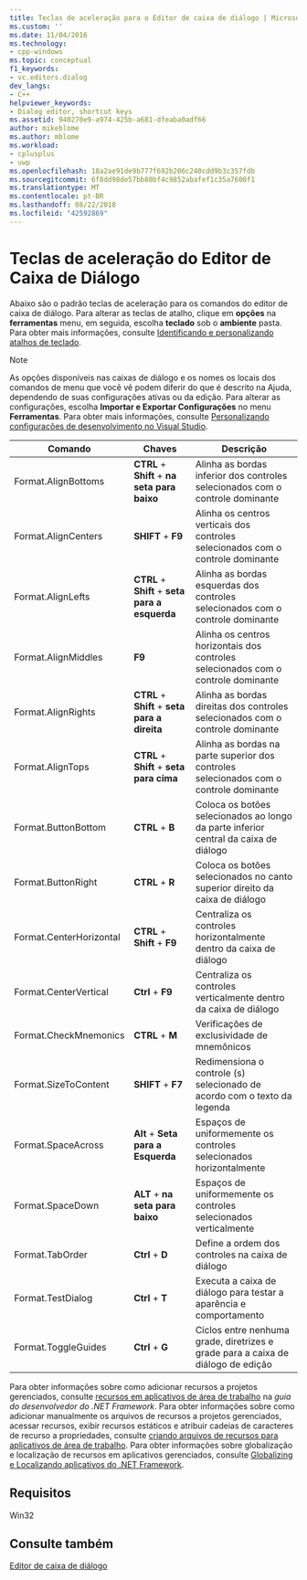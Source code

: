 ```yaml
---
title: Teclas de aceleração para o Editor de caixa de diálogo | Microsoft Docs
ms.custom: ''
ms.date: 11/04/2016
ms.technology:
- cpp-windows
ms.topic: conceptual
f1_keywords:
- vc.editors.dialog
dev_langs:
- C++
helpviewer_keywords:
- Dialog editor, shortcut keys
ms.assetid: 940270e9-a974-425b-a681-dfeaba0adf66
author: mikeblome
ms.author: mblome
ms.workload:
- cplusplus
- uwp
ms.openlocfilehash: 18a2ae91de9b777f692b206c240cdd9b3c357fdb
ms.sourcegitcommit: 6f8dd98de57bb80bf4c9852abafef1c35a7600f1
ms.translationtype: MT
ms.contentlocale: pt-BR
ms.lasthandoff: 08/22/2018
ms.locfileid: "42592869"
---
```

# <a name="accelerator-keys-for-the-dialog-editor"></a>Teclas de aceleração do Editor de Caixa de Diálogo

Abaixo são o padrão teclas de aceleração para os comandos do editor de caixa de diálogo. Para alterar as teclas de atalho, clique em **opções** na **ferramentas** menu, em seguida, escolha **teclado** sob o **ambiente** pasta. Para obter mais informações, consulte [Identificando e personalizando atalhos de teclado](/visualstudio/ide/identifying-and-customizing-keyboard-shortcuts-in-visual-studio).

> [!NOTE]
> As opções disponíveis nas caixas de diálogo e os nomes os locais dos comandos de menu que você vê podem diferir do que é descrito na Ajuda, dependendo de suas configurações ativas ou da edição. Para alterar as configurações, escolha **Importar e Exportar Configurações** no menu **Ferramentas**. Para obter mais informações, consulte [Personalizando configurações de desenvolvimento no Visual Studio](http://msdn.microsoft.com/22c4debb-4e31-47a8-8f19-16f328d7dcd3).

|Comando|Chaves|Descrição|
|-------------|----------|-----------------|
|Format.AlignBottoms|**CTRL** + **Shift** + **na seta para baixo**|Alinha as bordas inferior dos controles selecionados com o controle dominante|
|Format.AlignCenters|**SHIFT** + **F9**|Alinha os centros verticais dos controles selecionados com o controle dominante|
|Format.AlignLefts|**CTRL** + **Shift** + **seta para a esquerda**|Alinha as bordas esquerdas dos controles selecionados com o controle dominante|
|Format.AlignMiddles|**F9**|Alinha os centros horizontais dos controles selecionados com o controle dominante|
|Format.AlignRights|**CTRL** + **Shift** + **seta para a direita**|Alinha as bordas direitas dos controles selecionados com o controle dominante|
|Format.AlignTops|**CTRL** + **Shift** + **seta para cima**|Alinha as bordas na parte superior dos controles selecionados com o controle dominante|
|Format.ButtonBottom|**CTRL** + **B**|Coloca os botões selecionados ao longo da parte inferior central da caixa de diálogo|
|Format.ButtonRight|**CTRL** + **R**|Coloca os botões selecionados no canto superior direito da caixa de diálogo|
|Format.CenterHorizontal|**CTRL** + **Shift** + **F9**|Centraliza os controles horizontalmente dentro da caixa de diálogo|
|Format.CenterVertical|**Ctrl** + **F9**|Centraliza os controles verticalmente dentro da caixa de diálogo|
|Format.CheckMnemonics|**CTRL** + **M**|Verificações de exclusividade de mnemônicos|
|Format.SizeToContent|**SHIFT** + **F7**|Redimensiona o controle (s) selecionado de acordo com o texto da legenda|
|Format.SpaceAcross|**Alt** + **Seta para a Esquerda**|Espaços de uniformemente os controles selecionados horizontalmente|
|Format.SpaceDown|**ALT** + **na seta para baixo**|Espaços de uniformemente os controles selecionados verticalmente|
|Format.TabOrder|**Ctrl** + **D**|Define a ordem dos controles na caixa de diálogo|
|Format.TestDialog|**Ctrl** + **T**|Executa a caixa de diálogo para testar a aparência e comportamento|
|Format.ToggleGuides|**Ctrl** + **G**|Ciclos entre nenhuma grade, diretrizes e grade para a caixa de diálogo de edição|

Para obter informações sobre como adicionar recursos a projetos gerenciados, consulte [recursos em aplicativos de área de trabalho](/dotnet/framework/resources/index) na *guia do desenvolvedor do .NET Framework*. Para obter informações sobre como adicionar manualmente os arquivos de recursos a projetos gerenciados, acessar recursos, exibir recursos estáticos e atribuir cadeias de caracteres de recurso a propriedades, consulte [criando arquivos de recursos para aplicativos de área de trabalho](/dotnet/framework/resources/creating-resource-files-for-desktop-apps). Para obter informações sobre globalização e localização de recursos em aplicativos gerenciados, consulte [Globalizing e Localizando aplicativos do .NET Framework](/dotnet/standard/globalization-localization/index).

## <a name="requirements"></a>Requisitos

Win32

## <a name="see-also"></a>Consulte também

[Editor de caixa de diálogo](../windows/dialog-editor.md)